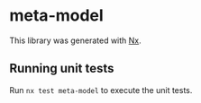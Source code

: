 # meta-model

This library was generated with [Nx](https://nx.dev).

## Running unit tests

Run `nx test meta-model` to execute the unit tests.
